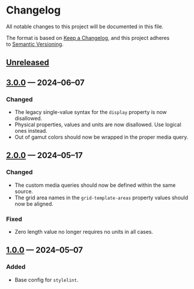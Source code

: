 <!-- markdownlint-disable MD024 -->
# Changelog

All notable changes to this project will be documented in this file.

The format is based on [Keep a Changelog](https://keepachangelog.com), and this project adheres to [Semantic Versioning](https://semver.org).

## [Unreleased]

## [3.0.0] — 2024–06–07

### Changed

- The legacy single-value syntax for the `display` property is now disallowed.
- Physical properties, values and units are now disallowed. Use logical ones instead.
- Out of gamut colors should now be wrapped in the proper media query.

## [2.0.0] — 2024–05–17

### Changed

- The custom media queries should now be defined within the same source.
- The grid area names in the `grid-template-areas` property values should now be aligned.

### Fixed

- Zero length value no longer requires no units in all cases.

## [1.0.0] — 2024–05–07

### Added

- Base config for `stylelint`.

[Unreleased]: https://github.com/firefoxic/stylelint-config/compare/v3.0.0...HEAD
[3.0.0]: https://github.com/firefoxic/stylelint-config/compare/v2.0.0...v3.0.0
[2.0.0]: https://github.com/firefoxic/stylelint-config/compare/v1.0.0...v2.0.0
[1.0.0]: https://github.com/firefoxic/stylelint-config/releases/tag/v1.0.0
